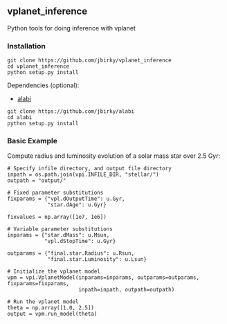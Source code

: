 ## vplanet_inference

Python tools for doing inference with vplanet

### Installation

```
git clone https://github.com/jbirky/vplanet_inference
cd vplanet_inference
python setup.py install
```

Dependencies (optional):
- [alabi](https://github.com/jbirky/alabi)

```
git clone https://github.com/jbirky/alabi
cd alabi
python setup.py install
```

### Basic Example

Compute radius and luminosity evolution of a solar mass star over 2.5 Gyr:

```
# Specify infile directory, and output file directory
inpath = os.path.join(vpi.INFILE_DIR, "stellar/")
outpath = "output/"

# Fixed parameter substitutions
fixparams = {"vpl.dOutputTime": u.Gyr, 
             "star.dAge": u.Gyr}
             
fixvalues = np.array([1e7, 1e6])

# Variable parameter substitutions
inparams = {"star.dMass": u.Msun, 
            "vpl.dStopTime": u.Gyr}

outparams = {"final.star.Radius": u.Rsun, 
             "final.star.Luminosity": u.Lsun}

# Initialize the vplanet model
vpm = vpi.VplanetModel(inparams=inparams, outparams=outparams, fixparams=fixparams,
                       inpath=inpath, outpath=outpath)

# Run the vplanet model
theta = np.array([1.0, 2.5])
output = vpm.run_model(theta)
```
